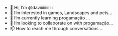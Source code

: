 - 👋 Hi, I’m @daviiiiiiiiiiii
- 👀 I’m interested in games, Landscapes and pets...
- 🌱 I’m currently learning progamação ...
- 💞️ I’m looking to collaborate on with progamação...
- 📫 How to reach me through conversations ...

<!---
daviiiiiiiiiiii/daviiiiiiiiiiii is a ✨ special ✨ repository because its `README.md` (this file) appears on your GitHub profile.
You can click the Preview link to take a look at your changes.
--->
